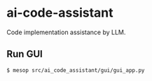 # ai-code-assistant
Code implementation assistance by LLM.

## Run GUI
```
$ mesop src/ai_code_assistant/gui/gui_app.py
```
